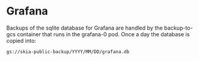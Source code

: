 # Grafana

Backups of the sqlite database for Grafana are handled by
the backup-to-gcs container that runs in the grafana-0 pod.
Once a day the database is copied into:

    gs://skia-public-backup/YYYY/MM/DD/grafana.db
